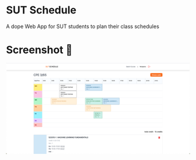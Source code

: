 # SUT Schedule

A dope Web App for SUT students to plan their class schedules

# Screenshot 📸

![image](client/public/screenshots/home.png)
